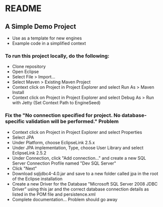 # README #

## A Simple Demo Project ##
* Use as a template for new engines
* Example code in a simplified context

### To run this project locally, do the following: ###
* Clone repository
* Open Eclipse
* Select File > Import...
* Select Maven > Existing Maven Project
* Context click on Project in Project Explorer and select Run As > Maven Install
* Context click on Project in Project Explorer and select Debug As > Run with Jetty (Set Context Path to EngineSeed)

### Fix the "No connection specified for project. No database-specific validation will be performed." Problem ###
* Context click on Project in Project Explorer and select Properties
* Select JPA
* Under Platform, choose EclipseLink 2.5.x
* Under JPA implementation, Type, choose User Library and select EclipseLink 2.5.2
* Under Connection, click "Add connection..." and create a new SQL Server Connection Profile named "Dev SQL Server"
* Click "Next"
* Download sqljdbc4-4.0.jar and save to a new folder called jpa in the root of the Eclipse installation
* Create a new Driver for the Database "Microsoft SQL Server 2008 JDBC Driver" using this jar and the correct database connection details as listed in the POM file and persistence.xml
* Complete documentation... Problem should go away
